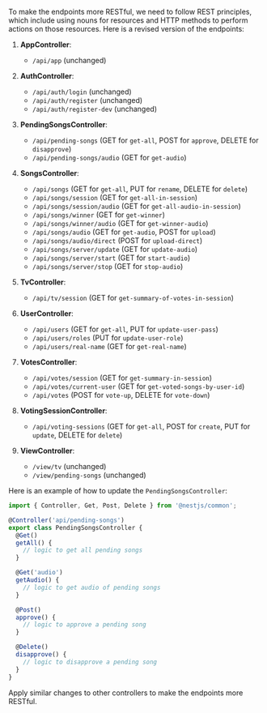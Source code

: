 To make the endpoints more RESTful, we need to follow REST principles, which include using nouns for resources and HTTP methods to perform actions on those resources. Here is a revised version of the endpoints:

1. **AppController**:
    - `/api/app` (unchanged)

2. **AuthController**:
    - `/api/auth/login` (unchanged)
    - `/api/auth/register` (unchanged)
    - `/api/auth/register-dev` (unchanged)

3. **PendingSongsController**:
    - `/api/pending-songs` (GET for `get-all`, POST for `approve`, DELETE for `disapprove`)
    - `/api/pending-songs/audio` (GET for `get-audio`)

4. **SongsController**:
    - `/api/songs` (GET for `get-all`, PUT for `rename`, DELETE for `delete`)
    - `/api/songs/session` (GET for `get-all-in-session`)
    - `/api/songs/session/audio` (GET for `get-all-audio-in-session`)
    - `/api/songs/winner` (GET for `get-winner`)
    - `/api/songs/winner/audio` (GET for `get-winner-audio`)
    - `/api/songs/audio` (GET for `get-audio`, POST for `upload`)
    - `/api/songs/audio/direct` (POST for `upload-direct`)
    - `/api/songs/server/update` (GET for `update-audio`)
    - `/api/songs/server/start` (GET for `start-audio`)
    - `/api/songs/server/stop` (GET for `stop-audio`)

5. **TvController**:
    - `/api/tv/session` (GET for `get-summary-of-votes-in-session`)

6. **UserController**:
    - `/api/users` (GET for `get-all`, PUT for `update-user-pass`)
    - `/api/users/roles` (PUT for `update-user-role`)
    - `/api/users/real-name` (GET for `get-real-name`)

7. **VotesController**:
    - `/api/votes/session` (GET for `get-summary-in-session`)
    - `/api/votes/current-user` (GET for `get-voted-songs-by-user-id`)
    - `/api/votes` (POST for `vote-up`, DELETE for `vote-down`)

8. **VotingSessionController**:
    - `/api/voting-sessions` (GET for `get-all`, POST for `create`, PUT for `update`, DELETE for `delete`)

9. **ViewController**:
    - `/view/tv` (unchanged)
    - `/view/pending-songs` (unchanged)

Here is an example of how to update the `PendingSongsController`:

```typescript
import { Controller, Get, Post, Delete } from '@nestjs/common';

@Controller('api/pending-songs')
export class PendingSongsController {
  @Get()
  getAll() {
    // logic to get all pending songs
  }

  @Get('audio')
  getAudio() {
    // logic to get audio of pending songs
  }

  @Post()
  approve() {
    // logic to approve a pending song
  }

  @Delete()
  disapprove() {
    // logic to disapprove a pending song
  }
}
```

Apply similar changes to other controllers to make the endpoints more RESTful.